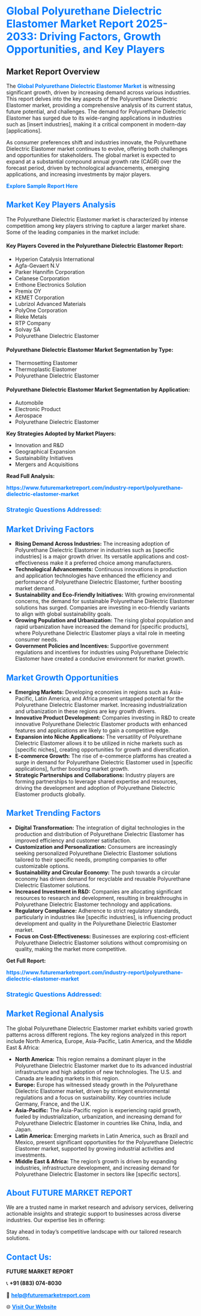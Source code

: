 <h1 style="color: #007BFF;">Global Polyurethane Dielectric Elastomer Market Report 2025-2033: Driving Factors, Growth Opportunities, and Key Players</h1>

<section id="overview">
<h2>Market Report Overview</h2>
<p>The <a href="https://www.futuremarketreport.com/industry-report/polyurethane-dielectric-elastomer-market" style="color: #007BFF; text-decoration: none;"><strong>Global Polyurethane Dielectric Elastomer Market</strong></a> is witnessing significant growth, driven by increasing demand across various industries. This report delves into the key aspects of the Polyurethane Dielectric Elastomer market, providing a comprehensive analysis of its current status, future potential, and challenges. The demand for Polyurethane Dielectric Elastomer has surged due to its wide-ranging applications in industries such as [insert industries], making it a critical component in modern-day [applications].</p>
<p>As consumer preferences shift and industries innovate, the Polyurethane Dielectric Elastomer market continues to evolve, offering both challenges and opportunities for stakeholders. The global market is expected to expand at a substantial compound annual growth rate (CAGR) over the forecast period, driven by technological advancements, emerging applications, and increasing investments by major players.</p>
</section>

<section id="overview">
<p><a href="https://www.futuremarketreport.com/request-sample/reportId=97384" style="color: #007BFF; text-decoration: none;"><strong>Explore Sample Report Here</strong></a></p>
</section>

<section id="key-players">
<h2 style="color: #007BFF;">Market Key Players Analysis</h2>
<p>The Polyurethane Dielectric Elastomer market is characterized by intense competition among key players striving to capture a larger market share. Some of the leading companies in the market include:</p>
<h4>Key Players Covered in the Polyurethane Dielectric Elastomer Report:</h4>
<ul><li>Hyperion Catalysis International</li><li>Agfa-Gevaert N.V</li><li>Parker Hannifin Corporation</li><li>Celanese Corporation</li><li>Enthone Electronics Solution</li><li>Premix OY</li><li>KEMET Corporation</li><li>Lubrizol Advanced Materials</li><li>PolyOne Corporation</li><li>Rieke Metals</li><li>RTP Company</li><li>Solvay SA</li><li>Polyurethane Dielectric Elastomer</li></ul>
<h4>Polyurethane Dielectric Elastomer Market Segmentation by Type:</h4>
<ul><li>Thermosetting Elastomer</li><li>Thermoplastic Elastomer</li><li>Polyurethane Dielectric Elastomer</li></ul>

<h4>Polyurethane Dielectric Elastomer Market Segmentation by Application:</h4>
<ul><li>Automobile</li><li>Electronic Product</li><li>Aerospace</li><li>Polyurethane Dielectric Elastomer</li></ul>
<p><strong>Key Strategies Adopted by Market Players:</strong></p>
<ul>
<li>Innovation and R&D</li>
<li>Geographical Expansion</li>
<li>Sustainability Initiatives</li>
<li>Mergers and Acquisitions</li>
</ul>
</section>

<section>
<p><strong>Read Full Analysis: </strong></p><a href="https://www.futuremarketreport.com/industry-report/polyurethane-dielectric-elastomer-market" style="color: #007BFF; text-decoration: none;"><strong>https://www.futuremarketreport.com/industry-report/polyurethane-dielectric-elastomer-market</strong></a>
<h3 style="color: #007BFF;">Strategic Questions Addressed:</h3>
</section>

<section id="driving-factors">
<h2 style="color: #007BFF;">Market Driving Factors</h2>
<ul>
<li><strong>Rising Demand Across Industries:</strong> The increasing adoption of Polyurethane Dielectric Elastomer in industries such as [specific industries] is a major growth driver. Its versatile applications and cost-effectiveness make it a preferred choice among manufacturers.</li>
<li><strong>Technological Advancements:</strong> Continuous innovations in production and application technologies have enhanced the efficiency and performance of Polyurethane Dielectric Elastomer, further boosting market demand.</li>
<li><strong>Sustainability and Eco-Friendly Initiatives:</strong> With growing environmental concerns, the demand for sustainable Polyurethane Dielectric Elastomer solutions has surged. Companies are investing in eco-friendly variants to align with global sustainability goals.</li>
<li><strong>Growing Population and Urbanization:</strong> The rising global population and rapid urbanization have increased the demand for [specific products], where Polyurethane Dielectric Elastomer plays a vital role in meeting consumer needs.</li>
<li><strong>Government Policies and Incentives:</strong> Supportive government regulations and incentives for industries using Polyurethane Dielectric Elastomer have created a conducive environment for market growth.</li>
</ul>
</section>

<section id="growth-opportunities">
<h2 style="color: #007BFF;">Market Growth Opportunities</h2>
<ul>
<li><strong>Emerging Markets:</strong> Developing economies in regions such as Asia-Pacific, Latin America, and Africa present untapped potential for the Polyurethane Dielectric Elastomer market. Increasing industrialization and urbanization in these regions are key growth drivers.</li>
<li><strong>Innovative Product Development:</strong> Companies investing in R&D to create innovative Polyurethane Dielectric Elastomer products with enhanced features and applications are likely to gain a competitive edge.</li>
<li><strong>Expansion into Niche Applications:</strong> The versatility of Polyurethane Dielectric Elastomer allows it to be utilized in niche markets such as [specific niches], creating opportunities for growth and diversification.</li>
<li><strong>E-commerce Growth:</strong> The rise of e-commerce platforms has created a surge in demand for Polyurethane Dielectric Elastomer used in [specific applications], further boosting market growth.</li>
<li><strong>Strategic Partnerships and Collaborations:</strong> Industry players are forming partnerships to leverage shared expertise and resources, driving the development and adoption of Polyurethane Dielectric Elastomer products globally.</li>
</ul>
</section>

<section id="trending-factors">
<h2 style="color: #007BFF;">Market Trending Factors</h2>
<ul>
<li><strong>Digital Transformation:</strong> The integration of digital technologies in the production and distribution of Polyurethane Dielectric Elastomer has improved efficiency and customer satisfaction.</li>
<li><strong>Customization and Personalization:</strong> Consumers are increasingly seeking personalized Polyurethane Dielectric Elastomer solutions tailored to their specific needs, prompting companies to offer customizable options.</li>
<li><strong>Sustainability and Circular Economy:</strong> The push towards a circular economy has driven demand for recyclable and reusable Polyurethane Dielectric Elastomer solutions.</li>
<li><strong>Increased Investment in R&D:</strong> Companies are allocating significant resources to research and development, resulting in breakthroughs in Polyurethane Dielectric Elastomer technology and applications.</li>
<li><strong>Regulatory Compliance:</strong> Adherence to strict regulatory standards, particularly in industries like [specific industries], is influencing product development and quality in the Polyurethane Dielectric Elastomer market.</li>
<li><strong>Focus on Cost-Effectiveness:</strong> Businesses are exploring cost-efficient Polyurethane Dielectric Elastomer solutions without compromising on quality, making the market more competitive.</li>
</ul>
</section>

<section>
<p><strong>Get Full Report: </strong></p><a href="https://www.futuremarketreport.com/industry-report/polyurethane-dielectric-elastomer-market" style="color: #007BFF; text-decoration: none;"><strong>https://www.futuremarketreport.com/industry-report/polyurethane-dielectric-elastomer-market</strong></a>
<h3 style="color: #007BFF;">Strategic Questions Addressed:</h3>
</section>


<section id="regional-analysis">
<h2 style="color: #007BFF;">Market Regional Analysis</h2>
<p>The global Polyurethane Dielectric Elastomer market exhibits varied growth patterns across different regions. The key regions analyzed in this report include North America, Europe, Asia-Pacific, Latin America, and the Middle East & Africa:</p>
<ul>
<li><strong>North America:</strong> This region remains a dominant player in the Polyurethane Dielectric Elastomer market due to its advanced industrial infrastructure and high adoption of new technologies. The U.S. and Canada are leading markets in this region.</li>
<li><strong>Europe:</strong> Europe has witnessed steady growth in the Polyurethane Dielectric Elastomer market, driven by stringent environmental regulations and a focus on sustainability. Key countries include Germany, France, and the U.K.</li>
<li><strong>Asia-Pacific:</strong> The Asia-Pacific region is experiencing rapid growth, fueled by industrialization, urbanization, and increasing demand for Polyurethane Dielectric Elastomer in countries like China, India, and Japan.</li>
<li><strong>Latin America:</strong> Emerging markets in Latin America, such as Brazil and Mexico, present significant opportunities for the Polyurethane Dielectric Elastomer market, supported by growing industrial activities and investments.</li>
<li><strong>Middle East & Africa:</strong> The region’s growth is driven by expanding industries, infrastructure development, and increasing demand for Polyurethane Dielectric Elastomer in sectors like [specific sectors].</li>
</ul>
</section>

<footer>
<h2 style="color: #007BFF;">About FUTURE MARKET REPORT</h2>
<p>We are a trusted name in market research and advisory services, delivering actionable insights and strategic support to businesses across diverse industries. Our expertise lies in offering:</p>

<p>Stay ahead in today’s competitive landscape with our tailored research solutions.</p>

<h2 style="color: #007BFF;">Contact Us:</h2>
<p><strong>FUTURE MARKET REPORT</strong></p>
<p>📞 <strong>+91 (883) 074-8030</strong></p>
<p>📧 <strong><a href="mailto:help@futuremarketreport.com" style="color: #007BFF;">help@futuremarketreport.com</a></strong></p>
<p>🌐 <strong><a href="https://www.futuremarketreport.com/" style="color: #007BFF;">Visit Our Website</a></strong></p>
</footer>